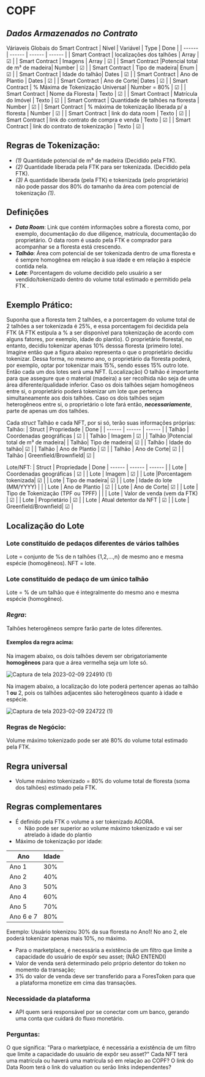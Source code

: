 # COPF
## _Dados Armazenados no Contrato_
Váriaveis Globais do Smart Contract 
| Nível | Variável | Type | Done |
| ------ | ------ | ------ | ------ | 
| Smart Contract | localizações dos talhões | Array | ☑ |
| Smart Contract | Imagens | Array | ☑ |
| Smart Contract |Potencial total de m³ de madeira| Number | ☑ |
| Smart Contract | Tipo de madeira| Enum | ☑ |
| Smart Contract | Idade do talhão| Dates | ☑ |
| Smart Contract | Ano de Plantio | Dates | ☑ |
| Smart Contract | Ano de Corte| Dates | ☑ |
| Smart Contract | % Máxima de Tokenização Universal | Number = 80% | ☑ |
| Smart Contract | Nome da Floresta | Texto | ☑ |
| Smart Contract | Matrícula do Imóvel | Texto | ☑ |
| Smart Contract | Quantidade de talhões na floresta | Number | ☑ |
| Smart Contract | % máxima de tokenização liberada p/ a floresta | Number | ☑ |
| Smart Contract | link do data room | Texto | ☑ |
| Smart Contract | link do contrato de compra e venda | Texto | ☑ |
| Smart Contract | link do contrato de tokenização | Texto | ☑ |

## Regras de Tokenização:
* _(1)_ Quantidade potencial de m³ de madeira (Decidido pela FTK). 
* _(2)_ Quantidade liberada pela FTK para ser tokenizada. (Decidido pela FTK).
* _(3)_ A quantidade liberada (pela FTK) e tokenizada (pelo proprietário) não pode passar dos 80% do tamanho da área com potencial de tokenização _(1)_.

## Definições
* **_Data Room_**: Link que contém informações sobre a floresta como, por exemplo, documentação do due diligence, matrícula, documentação do proprietário. O data room é usado pela FTK e comprador para acompanhar se a floresta está crescendo.
* **_Talhão_**: Área com potencial de ser tokenizada dentro de uma floresta e é sempre homogênea em relação à sua idade e em relação à espécie contida nela.
* **_Lote_**: Porcentagem do volume decidido pelo usuário a ser vendido/tokenizado dentro do volume total estimado e permitido pela FTK . 

## Exemplo Prático:
Suponha que a floresta tem 2 talhões, e a porcentagem do volume total de 2 talhões a ser tokenizada é 25%, e essa porcentagem foi decidida pela FTK (A FTK estipula a % a ser disponível para tokenização de acordo com alguns fatores, por exemplo, idade do plantio). O proprietário florestal, no entanto, decidiu tokenizar apenas 10% desssa floresta (primeiro lote). Imagine então que a figura abaixo representa o que o proprietário decidiu tokenizar. Dessa forma, no mesmo ano, o proprietário da floresta poderá, por exemplo, optar por tokenizar mais 15%, sendo esses 15% outro lote. Então cada um dos lotes será uma NFT. (Localização) O talhão é importante para que assegure que o material (madeira) a ser recolhida não seja de uma área diferente/qualidade inferior. Caso os dois talhões sejam homogêneos entre si, o proprietário poderá tokenizar um lote que pertença simultaneamente aos dois talhões. Caso os dois talhões sejam heterogêneos entre si,  o proprietário o lote fará então, **_necessariamente_**, parte de apenas um dos talhões.

Cada _struct_ Talhão e cada NFT, por si só, terão suas informações próprias: 
Talhão:
| Struct | Propriedade | Done |
| ------ | ------ | ------ |
|  Talhão | Coordenadas geográficas | ☑ |
| Talhão | Imagem | ☑ |
| Talhão |Potencial total de m³ de madeira|
|  Talhão| Tipo de madeira| ☑ |
| Talhão | Idade do talhão| ☑ |
| Talhão | Ano de Plantio | ☑ |
| Talhão | Ano de Corte| ☑ |
| Talhão | Greenfield/Brownfield| ☑ |

Lote/NFT:
| Struct | Propriedade | Done
| ------ | ------ | ------ |
|  Lote | Coordenadas geográficas | ☑ |
| Lote | Imagem | ☑ |
| Lote |Porcentagem tokenizada| ☑ |
|  Lote | Tipo de madeira| ☑ |
| Lote | Idade do lote (MM/YYYY) | |
| Lote | Ano de Plantio | ☑ |
| Lote | Ano de Corte| ☑ |
| Lote | Tipo de Tokenização (TPF ou TPFF) | |
| Lote | Valor de venda (vem da FTK) | ☑ |
| Lote | Proprietário | ☑ |
| Lote | Atual detentor da NFT | ☑ |
| Lote | Greenfield/Brownfield| ☑ |

## Localização do Lote
### Lote constituído de pedaços diferentes de vários talhões 
Lote = conjunto de %s de n talhões {1,2,...,n} de mesmo ano e mesma espécie (homogêneos).
NFT = lote. 

### Lote constituído de pedaço de um único talhão
Lote = % de um talhão que é integralmente do mesmo ano e mesma espécie (homogêneo).

### _Regra_: 
Talhões heterogêneos sempre farão parte de lotes diferentes.
#### Exemplos da regra acima:
Na imagem abaixo, os dois talhões devem ser obrigatoriamente **homogêneos** para que a área vermelha seja um lote só.

![Captura de tela 2023-02-09 224910 (1)](https://user-images.githubusercontent.com/79999985/218179809-0e674780-8ded-4a33-ae34-80c641b300d2.png)


Na imagem abaixo, a localização do lote poderá pertencer apenas ao talhão 1 **ou** 2, pois os talhões adjacentes são heterogêneos quanto à idade e espécie.

![Captura de tela 2023-02-09 224722 (1)](https://user-images.githubusercontent.com/79999985/218180013-1a6ee098-97f1-4d8e-a8da-60bdbc954633.png)

### Regras de Negócio:
Volume máximo tokenizado pode ser até 80% do volume total estimado pela FTK.

## Regra universal

- Volume máximo tokenizado = 80% do volume total de floresta (soma dos talhões) estimado pela FTK.

## Regras complementares

- É definido pela FTK o volume a ser tokenizado AGORA.
    - Não pode ser superior ao volume máximo tokenizado e vai ser atrelado à idade do plantio
- Máximo de tokenização por idade:

| Ano | Idade |
| ------ | ------ |
| Ano 1  | 30% |
| Ano 2 | 40% |
| Ano 3 | 50% |
| Ano 4 | 60% |
| Ano 5 | 70% |
| Ano 6 e 7 | 80% |

 Exemplo:
 Usuário tokenizou 30% da sua floresta no Ano1! No ano 2, ele poderá tokenizar apenas mais 10%, no máximo.
        
- Para o marketplace, é necessária a existência de um filtro que limite a capacidade do usuário de expôr seu asset; (NÃO ENTENDI)
- Valor de venda será determinado pelo próprio detentor do token no momento da transação;
- 3% do valor de venda deve ser transferido para a ForesToken para que a plataforma monetize em cima das transações.

### Necessidade da plataforma

- API quem será responsável por se conectar com um banco, gerando uma conta que cuidará do fluxo monetário.

### Perguntas:

O que significa: "Para o marketplace, é necessária a existência de um filtro que limite a capacidade do usuário de expôr seu asset?"
Cada NFT terá uma matrícula ou haverá uma matrícula só em relação ao COPF?
O link do Data Room terá o link do valuation ou serão links independentes?



